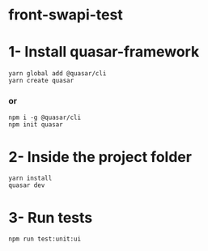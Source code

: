 # front-swapi-test

# 1- Install quasar-framework

```
yarn global add @quasar/cli
yarn create quasar
```

### or

```
npm i -g @quasar/cli
npm init quasar
```

# 2- Inside the project folder

```
yarn install
quasar dev
```

# 3- Run tests

```
npm run test:unit:ui
```
